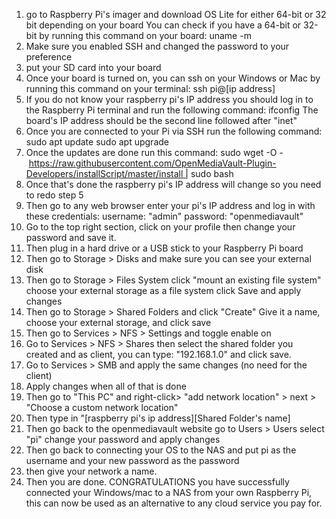 1. go to Raspberry Pi's imager and download OS Lite for either 64-bit or 32 bit depending on your board You can check if you have a 64-bit or 32-bit by running this command on your board:
   uname -m
2. Make sure you enabled SSH and changed the password to your preference
3. put your SD card into your board
4. Once your board is turned on, you can ssh on your Windows or Mac by running this command on your terminal:
   ssh pi@[ip address]
5. If you do not know your raspberry pi's IP address you should log in to the Raspberry Pi terminal and run the following command:
   ifconfig
   The board's IP address should be the second line followed after "inet"
6. Once you are connected to your Pi via SSH run the following command:
   sudo apt update
   sudo apt upgrade
7. Once the updates are done run this command:
   sudo wget -O - https://raw.githubusercontent.com/OpenMediaVault-Plugin-Developers/installScript/master/install | sudo bash
8. Once that's done the raspberry pi's IP address will change so you need to redo step 5
9. Then go to any web browser enter your pi's IP address and log in with these credentials:
   username: "admin"
   password: "openmediavault"
10. Go to the top right section, click on your profile then change your password and save it.
11. Then plug in a hard drive or a USB stick to your Raspberry Pi board
12. Then go to Storage > Disks and make sure you can see your external disk
13. Then go to Storage > Files System click "mount an existing file system" choose your external storage as a file system click Save and apply changes
14. Then go to Storage > Shared Folders and click "Create" Give it a name, choose your external storage, and click save
15. Then go to Services > NFS > Settings and toggle enable on
16. Go to Services > NFS > Shares then select the shared folder you created and as client, you can type: "192.168.1.0" and click save.
17. Go to Services > SMB and apply the same changes (no need for the client)
18. Apply changes when all of that is done
19. Then go to "This PC" and right-click> "add network location" > next > "Choose a custom network location"
20. Then type in "\[raspberry pi's ip address][Shared Folder's name]
21. Then go back to the openmediavault website go to Users > Users select "pi" change your password and apply changes
22. Then go back to connecting your OS to the NAS and put pi as the username and your new password as the password
23. then give your network a name.
24. Then you are done. CONGRATULATIONS you have successfully connected your Windows/mac to a NAS from your own Raspberry Pi, this can now be used as an alternative to any cloud service you pay for.
